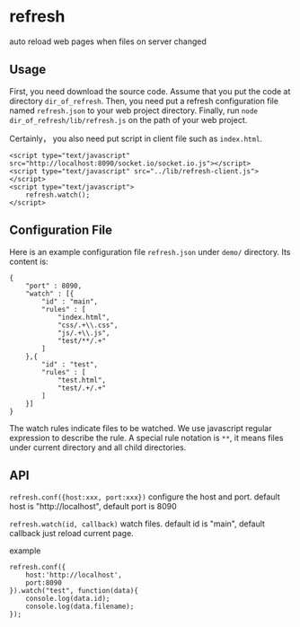 refresh
=======

auto reload web pages when files on server changed

Usage
------
First, you need download the source code. Assume that you put the code at directory `dir_of_refresh`.
Then, you need put a refresh configuration file named `refresh.json` to your web project directory.
Finally, run `node dir_of_refresh/lib/refresh.js` on the path of your web project.

Certainly， you also need put script in client file such as `index.html`.
```
<script type="text/javascript" src="http://localhost:8090/socket.io/socket.io.js"></script>
<script type="text/javascript" src="../lib/refresh-client.js"></script>
<script type="text/javascript">
    refresh.watch();
</script>
```


Configuration File
-------
Here is an example configuration file `refresh.json` under `demo/` directory. Its content is:
````
{
	"port" : 8090,
	"watch" : [{
        "id" : "main",
        "rules" : [
            "index.html",
            "css/.+\\.css",
            "js/.+\\.js",
            "test/**/.+"
        ]
    },{
        "id" : "test",
        "rules" : [
            "test.html",
            "test/.+/.+"
        ]
    }]
}
`````

The watch rules indicate files to be watched. We use javascript regular expression to describe the rule. A special rule notation is `**`, it means files under current directory and all child directories.

API
------
`refresh.conf({host:xxx, port:xxx})`
configure the host and port. default host is "http://localhost", default port is 8090

`refresh.watch(id, callback)`
watch files. default id is "main", default callback just reload current page.

example
```
refresh.conf({
    host:'http://localhost',
    port:8090
}).watch("test", function(data){
    console.log(data.id);
    console.log(data.filename);
});
````

